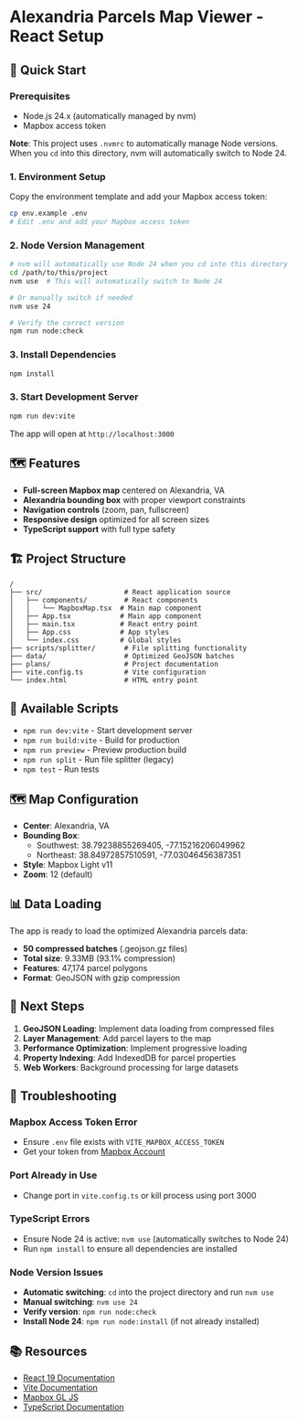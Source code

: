 # Alexandria Parcels Map Viewer - React Setup

## 🚀 Quick Start

### Prerequisites
- Node.js 24.x (automatically managed by nvm)
- Mapbox access token

**Note**: This project uses `.nvmrc` to automatically manage Node versions. When you `cd` into this directory, nvm will automatically switch to Node 24.

### 1. Environment Setup
Copy the environment template and add your Mapbox access token:
```bash
cp env.example .env
# Edit .env and add your Mapbox access token
```

### 2. Node Version Management
```bash
# nvm will automatically use Node 24 when you cd into this directory
cd /path/to/this/project
nvm use  # This will automatically switch to Node 24

# Or manually switch if needed
nvm use 24

# Verify the correct version
npm run node:check
```

### 3. Install Dependencies
```bash
npm install
```

### 3. Start Development Server
```bash
npm run dev:vite
```

The app will open at `http://localhost:3000`

## 🗺️ Features

- **Full-screen Mapbox map** centered on Alexandria, VA
- **Alexandria bounding box** with proper viewport constraints
- **Navigation controls** (zoom, pan, fullscreen)
- **Responsive design** optimized for all screen sizes
- **TypeScript support** with full type safety

## 🏗️ Project Structure

```
/
├── src/                    # React application source
│   ├── components/         # React components
│   │   └── MapboxMap.tsx  # Main map component
│   ├── App.tsx            # Main app component
│   ├── main.tsx           # React entry point
│   ├── App.css            # App styles
│   └── index.css          # Global styles
├── scripts/splitter/       # File splitting functionality
├── data/                   # Optimized GeoJSON batches
├── plans/                  # Project documentation
├── vite.config.ts          # Vite configuration
└── index.html              # HTML entry point
```

## 🔧 Available Scripts

- `npm run dev:vite` - Start development server
- `npm run build:vite` - Build for production
- `npm run preview` - Preview production build
- `npm run split` - Run file splitter (legacy)
- `npm test` - Run tests

## 🗺️ Map Configuration

- **Center**: Alexandria, VA
- **Bounding Box**: 
  - Southwest: 38.79238855269405, -77.15216206049962
  - Northeast: 38.84972857510591, -77.03046456387351
- **Style**: Mapbox Light v11
- **Zoom**: 12 (default)

## 📊 Data Loading

The app is ready to load the optimized Alexandria parcels data:
- **50 compressed batches** (.geojson.gz files)
- **Total size**: 9.33MB (93.1% compression)
- **Features**: 47,174 parcel polygons
- **Format**: GeoJSON with gzip compression

## 🚧 Next Steps

1. **GeoJSON Loading**: Implement data loading from compressed files
2. **Layer Management**: Add parcel layers to the map
3. **Performance Optimization**: Implement progressive loading
4. **Property Indexing**: Add IndexedDB for parcel properties
5. **Web Workers**: Background processing for large datasets

## 🐛 Troubleshooting

### Mapbox Access Token Error
- Ensure `.env` file exists with `VITE_MAPBOX_ACCESS_TOKEN`
- Get your token from [Mapbox Account](https://account.mapbox.com/access-tokens/)

### Port Already in Use
- Change port in `vite.config.ts` or kill process using port 3000

### TypeScript Errors
- Ensure Node 24 is active: `nvm use` (automatically switches to Node 24)
- Run `npm install` to ensure all dependencies are installed

### Node Version Issues
- **Automatic switching**: `cd` into the project directory and run `nvm use`
- **Manual switching**: `nvm use 24`
- **Verify version**: `npm run node:check`
- **Install Node 24**: `npm run node:install` (if not already installed)

## 📚 Resources

- [React 19 Documentation](https://react.dev/)
- [Vite Documentation](https://vitejs.dev/)
- [Mapbox GL JS](https://docs.mapbox.com/mapbox-gl-js/)
- [TypeScript Documentation](https://www.typescriptlang.org/)
